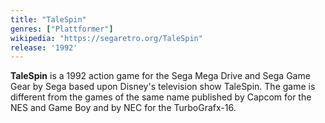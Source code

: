 ```yaml
---
title: "TaleSpin"
genres: ["Plattformer"]
wikipedia: "https://segaretro.org/TaleSpin"
release: '1992'
---
```

**TaleSpin** is a 1992 action game for the Sega Mega Drive and Sega Game Gear by Sega based upon Disney's television show TaleSpin.
The game is different from the games of the same name published by Capcom for the NES and Game Boy and by NEC for the TurboGrafx-16.  